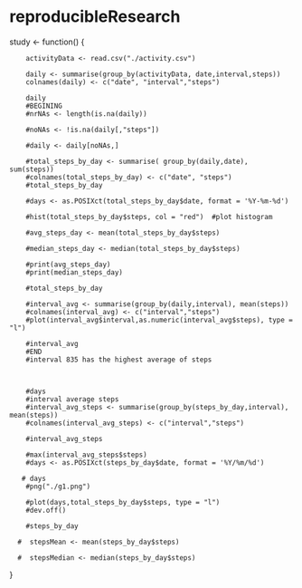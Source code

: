 # reproducibleResearch

study <- function() {
        
        
        activityData <- read.csv("./activity.csv")
        
        daily <- summarise(group_by(activityData, date,interval,steps))
        colnames(daily) <- c("date", "interval","steps")
        
        daily
        #BEGINING
        #nrNAs <- length(is.na(daily))
        
        #noNAs <- !is.na(daily[,"steps"])
        
        #daily <- daily[noNAs,]
        
        #total_steps_by_day <- summarise( group_by(daily,date), sum(steps))
        #colnames(total_steps_by_day) <- c("date", "steps")
        #total_steps_by_day
        
        #days <- as.POSIXct(total_steps_by_day$date, format = '%Y-%m-%d')
        
        #hist(total_steps_by_day$steps, col = "red")  #plot histogram
        
        #avg_steps_day <- mean(total_steps_by_day$steps)
        
        #median_steps_day <- median(total_steps_by_day$steps)
        
        #print(avg_steps_day)
        #print(median_steps_day)
        
        #total_steps_by_day
        
        #interval_avg <- summarise(group_by(daily,interval), mean(steps))
        #colnames(interval_avg) <- c("interval","steps")
        #plot(interval_avg$interval,as.numeric(interval_avg$steps), type = "l")
        
        #interval_avg
        #END
        #interval 835 has the highest average of steps
        
        
        
        #days
        #interval average steps
        #interval_avg_steps <- summarise(group_by(steps_by_day,interval), mean(steps))
        #colnames(interval_avg_steps) <- c("interval","steps")
        
        #interval_avg_steps
        
        #max(interval_avg_steps$steps)
        #days <- as.POSIXct(steps_by_day$date, format = '%Y/%m/%d')
        
       # days
        #png("./g1.png")
        
        #plot(days,total_steps_by_day$steps, type = "l")
        #dev.off()
        
        #steps_by_day
        
      #  stepsMean <- mean(steps_by_day$steps)
        
      #  stepsMedian <- median(steps_by_day$steps)
        
        
        
}
